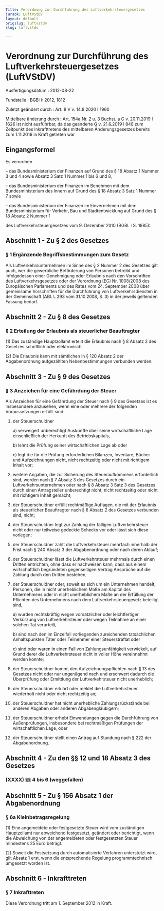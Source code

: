 ```yaml
---
Title: Verordnung zur Durchführung des Luftverkehrsteuergesetzes
jurabk: LuftVStDV
layout: default
origslug: luftvstdv
slug: luftvstdv

---
```


# Verordnung zur Durchführung des Luftverkehrsteuergesetzes (LuftVStDV)

Ausfertigungsdatum
:   2012-08-22

Fundstelle
:   BGBl I: 2012, 1812

Zuletzt geändert durch
:   Art. 8 V v. 14.8.2020 I 1960

Mittelbare änderung durch
:   Art. 154a Nr. 2 u. 3 Buchst. a G v. 20.11.2019 I 1626 ist nicht ausführbar, da das geänderte G v. 21.6.2019 I 846 zum Zeitpunkt des Inkrafttretens des mittelbaren Änderungsgesetzes bereits zum 1.11.2019 in Kraft getreten war


## Eingangsformel

Es verordnen

–   das Bundesministerium der Finanzen auf Grund des § 18 Absatz 1 Nummer 3 und 4 sowie Absatz 3 Satz 1 Nummer 1 bis 6 und 8,


–   das Bundesministerium der Finanzen im Benehmen mit dem Bundesministerium des Innern auf Grund des § 18 Absatz 3 Satz 1 Nummer 7 sowie


–   das Bundesministerium der Finanzen im Einvernehmen mit dem Bundesministerium für Verkehr, Bau und Stadtentwicklung auf Grund des § 18 Absatz 2 Nummer 1



des Luftverkehrsteuergesetzes vom 9. Dezember 2010 (BGBl. I S. 1885):


## Abschnitt 1 - Zu § 2 des Gesetzes


### § 1 Ergänzende Begriffsbestimmungen zum Gesetz

Als Luftverkehrsunternehmen im Sinne des § 2 Nummer 2 des Gesetzes gilt auch, wer die gewerbliche Beförderung von Personen betreibt und infolgedessen einer Genehmigung oder Erlaubnis nach den Vorschriften des Luftverkehrsgesetzes oder der Verordnung (EG) Nr. 1008/2008 des Europäischen Parlaments und des Rates vom 24. September 2008 über gemeinsame Vorschriften für die Durchführung von Luftverkehrsdiensten in der Gemeinschaft (ABl. L 293 vom 31.10.2008, S. 3) in der jeweils geltenden Fassung bedarf.


## Abschnitt 2 - Zu § 8 des Gesetzes


### § 2 Erteilung der Erlaubnis als steuerlicher Beauftragter

(1) Das zuständige Hauptzollamt erteilt die Erlaubnis nach § 8 Absatz 2 des Gesetzes schriftlich oder elektronisch.

(2) Die Erlaubnis kann mit sämtlichen in § 120 Absatz 2 der Abgabenordnung aufgezählten Nebenbestimmungen verbunden werden.


## Abschnitt 3 - Zu § 9 des Gesetzes


### § 3 Anzeichen für eine Gefährdung der Steuer

Als Anzeichen für eine Gefährdung der Steuer nach § 9 des Gesetzes ist es insbesondere anzusehen, wenn eine oder mehrere der folgenden Voraussetzungen erfüllt sind:

1.  der Steuerschuldner

    a)  verweigert unberechtigt Auskünfte über seine wirtschaftliche Lage einschließlich der Herkunft des Betriebskapitals,


    b)  lehnt die Prüfung seiner wirtschaftlichen Lage ab oder


    c)  legt die für die Prüfung erforderlichen Bilanzen, Inventare, Bücher und Aufzeichnungen nicht, nicht rechtzeitig oder nicht mit richtigem Inhalt vor;





2.  weitere Angaben, die zur Sicherung des Steueraufkommens erforderlich sind, werden nach § 7 Absatz 3 des Gesetzes durch ein Luftverkehrsunternehmen oder nach § 8 Absatz 3 Satz 3 des Gesetzes durch einen Antragsteller unberechtigt nicht, nicht rechtzeitig oder nicht mit richtigem Inhalt gemacht;


3.  der Steuerschuldner erfüllt rechtmäßige Auflagen, die mit der Erlaubnis als steuerlicher Beauftragter nach § 8 Absatz 2 des Gesetzes verbunden sind, nicht;


4.  der Steuerschuldner legt zur Zahlung der fälligen Luftverkehrsteuer nicht oder nur teilweise gedeckte Schecks vor oder lässt sich diese vorlegen;


5.  der Steuerschuldner zahlt die Luftverkehrsteuer mehrfach innerhalb der Frist nach § 240 Absatz 3 der Abgabenordnung oder nach deren Ablauf;


6.  der Steuerschuldner lässt die Luftverkehrsteuer mehrmals durch einen Dritten entrichten, ohne dass er nachweisen kann, dass aus einem wirtschaftlich begründeten gegenseitigen Vertrag Ansprüche auf die Zahlung durch den Dritten bestehen;


7.  der Steuerschuldner oder, soweit es sich um ein Unternehmen handelt, Personen, die in nicht unerheblichem Maße am Kapital des Unternehmens oder in nicht unerheblichem Maße an der Erfüllung der Pflichten des Unternehmens nach dem Luftverkehrsteuergesetz beteiligt sind,

    a)  wurden rechtskräftig wegen vorsätzlicher oder leichtfertiger Verkürzung von Luftverkehrsteuer oder wegen Teilnahme an einer solchen Tat verurteilt,


    b)  sind nach den im Einzelfall vorliegenden zureichenden tatsächlichen Anhaltspunkten Täter oder Teilnehmer einer Steuerstraftat oder


    c)  sind oder waren in einen Fall von Zahlungsunfähigkeit verwickelt, auf Grund derer die Luftverkehrsteuer nicht in voller Höhe vereinnahmt werden konnte;





8.  der Steuerschuldner kommt den Aufzeichnungspflichten nach § 13 des Gesetzes nicht oder nur ungenügend nach und erschwert dadurch die Überprüfung oder Ermittlung der Luftverkehrsteuer nicht unerheblich;


9.  der Steuerschuldner erklärt oder meldet die Luftverkehrsteuer wiederholt nicht oder nicht rechtzeitig an;


10. der Steuerschuldner hat nicht unerhebliche Zahlungsrückstände bei anderen Abgaben oder anderen Abgabengläubigern;


11. der Steuerschuldner erhebt Einwendungen gegen die Durchführung von Außenprüfungen, insbesondere bei rechtmäßigen Prüfungen der wirtschaftlichen Lage, oder


12. der Steuerschuldner stellt einen Antrag auf Stundung nach § 222 der Abgabenordnung.





## Abschnitt 4 - Zu den §§ 12 und 18 Absatz 3 des Gesetzes


### (XXXX) §§ 4 bis 6 (weggefallen)



## Abschnitt 5 - Zu § 156 Absatz 1 der Abgabenordnung


### § 6a Kleinbetragsregelung

(1) Eine angemeldete oder festgesetzte Steuer wird vom zuständigen Hauptzollamt nur abweichend festgesetzt, geändert oder berichtigt, wenn die Abweichung von der angemeldeten oder festgesetzten Steuer mindestens 25 Euro beträgt.

(2) Soweit die Festsetzung durch automatisierte Verfahren unterstützt wird, gilt Absatz 1 erst, wenn die entsprechende Regelung programmtechnisch umgesetzt worden ist.


## Abschnitt 6 - Inkrafttreten


### § 7 Inkrafttreten

Diese Verordnung tritt am 1. September 2012 in Kraft.

